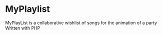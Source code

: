 # MyPlaylist
MyPlayList is a collaborative wishlist of songs for the animation of a party
Written with PHP

